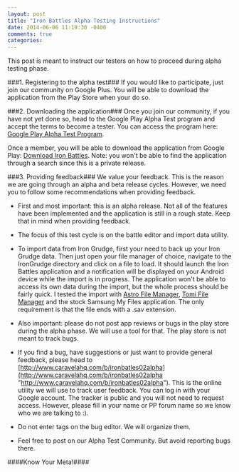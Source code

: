 ```yaml
---
layout: post
title: "Iron Battles Alpha Testing Instructions"
date: 2014-06-06 11:19:30 -0400
comments: true
categories: 
---
```

This post is meant to instruct our testers on how to proceed during alpha testing phase.

###1. Registering to the alpha test###
If you would like to participate, just join our community on Google Plus. You will be able to download the application from the Play Store when your do so.

<div class="g-community" data-href="https://plus.google.com/communities/103103676301107091838"></div>


###2. Downloading the application###
Once you join our community, if you have not yet done so, head to the Google Play Alpha Test program and accept the terms to become a tester. You can access the program here: [Google Play Alpha Test Program](http://goo.gl/xbmCos "Google Play Alpha Test Program").

Once a member, you will be able to download the application from Google Play: [Download Iron Battles](http://goo.gl/m2fWTS "Download Iron Battles")﻿. Note: you won't be able to find the application through a search since this is a private release.

###3. Providing feedback###
We value your feedback. This is the reason we are going through an alpha and beta release cycles. However, we need you to follow some recommendations when providing feedback.

 * First and most important: this is an alpha release. Not all of the features have been implemented and the application is still in a rough state. Keep that in mind when providing feedback.

 * The focus of this test cycle is on the battle editor and import data utility.

 * To import data from Iron Grudge, first your need to back up your Iron Grudge data. Then just open your file manager of choice, navigate to the IronGrudge directory and click on a file to load. It should launch the Iron Battles application and a notification will be displayed on your Android device while the import is in progress. The application won't be able to access its own data during the import, but the whole process should be fairly quick. I tested the import with [Astro File Manager](https://play.google.com/store/apps/details?id=com.metago.astro "Astro File Manager")﻿, [Tomi File Manager](https://play.google.com/store/apps/details?id=com.tomitools.filemanager "Tomi File Manager")﻿ and the stock Samsung My Files application. The only requirement is that the file ends with a .sav extension.

 * Also important: please do not post app reviews or bugs in the play store during the alpha phase. We will use a tool for that. The play store is not meant to track bugs.

 * If you find a bug, have suggestions or just want to provide general feedback, please head to [http://www.caravelahq.com/b/ironbatles02alpha](http://www.caravelahq.com/b/ironbatles02alpha "http://www.caravelahq.com/b/ironbatles02alpha"). This is the online utility we will use to track user feedback. You can log in with your Google account. The tracker is public and you will not need to request access. However, please fill in your name or PP forum name so we know who we are talking to :).

 * Do not enter tags on the bug editor. We will organize them.

 * Feel free to post on our Alpha Test Community. But avoid reporting bugs there.

####Know Your Meta!####
